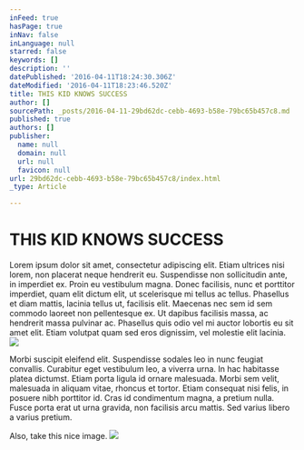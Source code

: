 ```yaml
---
inFeed: true
hasPage: true
inNav: false
inLanguage: null
starred: false
keywords: []
description: ''
datePublished: '2016-04-11T18:24:30.306Z'
dateModified: '2016-04-11T18:23:46.520Z'
title: THIS KID KNOWS SUCCESS
author: []
sourcePath: _posts/2016-04-11-29bd62dc-cebb-4693-b58e-79bc65b457c8.md
published: true
authors: []
publisher:
  name: null
  domain: null
  url: null
  favicon: null
url: 29bd62dc-cebb-4693-b58e-79bc65b457c8/index.html
_type: Article

---
```

# THIS KID KNOWS SUCCESS

Lorem ipsum dolor sit amet, consectetur adipiscing elit. Etiam ultrices nisi lorem, non placerat neque hendrerit eu. Suspendisse non sollicitudin ante, in imperdiet ex. Proin eu vestibulum magna. Donec facilisis, nunc et porttitor imperdiet, quam elit dictum elit, ut scelerisque mi tellus ac tellus. Phasellus et diam mattis, lacinia tellus ut, facilisis elit. Maecenas nec sem id sem commodo laoreet non pellentesque ex. Ut dapibus facilisis massa, ac hendrerit massa pulvinar ac. Phasellus quis odio vel mi auctor lobortis eu sit amet elit. Etiam volutpat quam sed eros dignissim, vel molestie elit lacinia.
![](https://the-grid-user-content.s3-us-west-2.amazonaws.com/d6745989-d665-43c9-bd00-904d276043ec.jpg)

Morbi suscipit eleifend elit. Suspendisse sodales leo in nunc feugiat convallis. Curabitur eget vestibulum leo, a viverra urna. In hac habitasse platea dictumst. Etiam porta ligula id ornare malesuada. Morbi sem velit, malesuada in aliquam vitae, rhoncus et tortor. Etiam consequat nisi felis, in posuere nibh porttitor id. Cras id condimentum magna, a pretium nulla. Fusce porta erat ut urna gravida, non facilisis arcu mattis. Sed varius libero a varius pretium.

Also, take this nice image.
![](https://the-grid-user-content.s3-us-west-2.amazonaws.com/662dec1d-3902-43bf-8c11-4ce93e8b61ac.jpg)